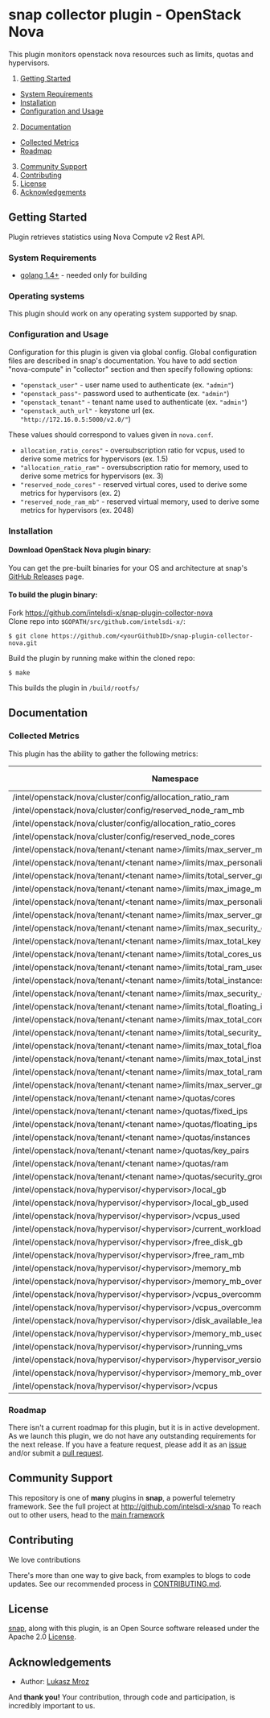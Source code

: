 # snap collector plugin - OpenStack Nova

This plugin monitors openstack nova resources such as limits, quotas and hypervisors.

1. [Getting Started](#getting-started)
  * [System Requirements](#system-requirements)
  * [Installation](#installation)
  * [Configuration and Usage](configuration-and-usage)
2. [Documentation](#documentation)
  * [Collected Metrics](#collected-metrics)
  * [Roadmap](#roadmap)
3. [Community Support](#community-support)
4. [Contributing](#contributing)
5. [License](#license-and-authors)
6. [Acknowledgements](#acknowledgements)

## Getting Started

Plugin retrieves statistics using Nova Compute v2 Rest API.
### System Requirements
* [golang 1.4+](https://golang.org/dl/) - needed only for building

### Operating systems
This plugin should work on any operating system supported by snap.

### Configuration and Usage

Configuration for this plugin is given via global config. Global configuration files are described in snap's documentation. You have to add section "nova-compute" in "collector" section and then specify following options:
-  `"openstack_user"` - user name used to authenticate (ex. `"admin"`)
-  `"openstack_pass"`- password used to authenticate (ex. `"admin"`)
-  `"openstack_tenant"` - tenant name used to authenticate (ex. `"admin"`)
-  `"openstack_auth_url"` - keystone url (ex. `"http://172.16.0.5:5000/v2.0/"`)

These values should correspond to values given in `nova.conf`.
-  `allocation_ratio_cores"` - oversubscription ratio for vcpus, used to derive some metrics for hypervisors (ex. 1.5)
-  `"allocation_ratio_ram"` - oversubscription ratio for memory, used to derive some metrics for hypervisors (ex. 3)
-  `"reserved_node_cores"` - reserved virtual cores, used to derive some metrics for hypervisors (ex. 2)
-  `"reserved_node_ram_mb"` - reserved virtual memory, used to derive some metrics for hypervisors (ex. 2048)

### Installation
#### Download OpenStack Nova plugin binary:
You can get the pre-built binaries for your OS and architecture at snap's [GitHub Releases](https://github.com/intelsdi-x/snap/releases) page.

#### To build the plugin binary:
Fork https://github.com/intelsdi-x/snap-plugin-collector-nova  
Clone repo into `$GOPATH/src/github.com/intelsdi-x/`:

```
$ git clone https://github.com/<yourGithubID>/snap-plugin-collector-nova.git
```

Build the plugin by running make within the cloned repo:
```
$ make
```
This builds the plugin in `/build/rootfs/`


## Documentation

### Collected Metrics
This plugin has the ability to gather the following metrics:

Namespace | Data Type | Description
----------|-----------|-----------------------
/intel/openstack/nova/cluster/config/allocation_ratio_ram|float64|
/intel/openstack/nova/cluster/config/reserved_node_ram_mb|float64|
/intel/openstack/nova/cluster/config/allocation_ratio_cores|float64|
/intel/openstack/nova/cluster/config/reserved_node_cores|float64|
/intel/openstack/nova/tenant/\<tenant name\>/limits/max_server_meta|int|
/intel/openstack/nova/tenant/\<tenant name\>/limits/max_personality|int|
/intel/openstack/nova/tenant/\<tenant name\>/limits/total_server_groups_used|int|
/intel/openstack/nova/tenant/\<tenant name\>/limits/max_image_meta|int|
/intel/openstack/nova/tenant/\<tenant name\>/limits/max_personality_size|int|
/intel/openstack/nova/tenant/\<tenant name\>/limits/max_server_groups|int|
/intel/openstack/nova/tenant/\<tenant name\>/limits/max_security_group_rules|int|
/intel/openstack/nova/tenant/\<tenant name\>/limits/max_total_keypairs|int|
/intel/openstack/nova/tenant/\<tenant name\>/limits/total_cores_used|int|
/intel/openstack/nova/tenant/\<tenant name\>/limits/total_ram_used|int|
/intel/openstack/nova/tenant/\<tenant name\>/limits/total_instances_used|int|
/intel/openstack/nova/tenant/\<tenant name\>/limits/max_security_groups|int|
/intel/openstack/nova/tenant/\<tenant name\>/limits/total_floating_ips_used|int|
/intel/openstack/nova/tenant/\<tenant name\>/limits/max_total_cores|int|
/intel/openstack/nova/tenant/\<tenant name\>/limits/total_security_groups_used|int|
/intel/openstack/nova/tenant/\<tenant name\>/limits/max_total_floating_ips|int|
/intel/openstack/nova/tenant/\<tenant name\>/limits/max_total_instances|int|
/intel/openstack/nova/tenant/\<tenant name\>/limits/max_total_ram_size|int|
/intel/openstack/nova/tenant/\<tenant name\>/limits/max_server_group_members|int|
/intel/openstack/nova/tenant/\<tenant name\>/quotas/cores|int|
/intel/openstack/nova/tenant/\<tenant name\>/quotas/fixed_ips|int|
/intel/openstack/nova/tenant/\<tenant name\>/quotas/floating_ips|int|
/intel/openstack/nova/tenant/\<tenant name\>/quotas/instances|int|
/intel/openstack/nova/tenant/\<tenant name\>/quotas/key_pairs|int|
/intel/openstack/nova/tenant/\<tenant name\>/quotas/ram|int|
/intel/openstack/nova/tenant/\<tenant name\>/quotas/security_groups|int|
/intel/openstack/nova/hypervisor/\<hypervisor\>/local_gb|int|
/intel/openstack/nova/hypervisor/\<hypervisor\>/local_gb_used|int|
/intel/openstack/nova/hypervisor/\<hypervisor\>/vcpus_used|int|
/intel/openstack/nova/hypervisor/\<hypervisor\>/current_workload|int|
/intel/openstack/nova/hypervisor/\<hypervisor\>/free_disk_gb|int|
/intel/openstack/nova/hypervisor/\<hypervisor\>/free_ram_mb|int|
/intel/openstack/nova/hypervisor/\<hypervisor\>/memory_mb|int|
/intel/openstack/nova/hypervisor/\<hypervisor\>/memory_mb_overcommit_withreserve|float64|
/intel/openstack/nova/hypervisor/\<hypervisor\>/vcpus_overcommit|float64|
/intel/openstack/nova/hypervisor/\<hypervisor\>/vcpus_overcommit_withreserve|float64|
/intel/openstack/nova/hypervisor/\<hypervisor\>/disk_available_least|int|
/intel/openstack/nova/hypervisor/\<hypervisor\>/memory_mb_used|int|
/intel/openstack/nova/hypervisor/\<hypervisor\>/running_vms|int|
/intel/openstack/nova/hypervisor/\<hypervisor\>/hypervisor_version|int|
/intel/openstack/nova/hypervisor/\<hypervisor\>/memory_mb_overcommit|float64|
/intel/openstack/nova/hypervisor/\<hypervisor\>/vcpus|int|


### Roadmap
There isn't a current roadmap for this plugin, but it is in active development. As we launch this plugin, we do not have any outstanding requirements for the next release. If you have a feature request, please add it as an [issue](https://github.com/intelsdi-x/snap-plugin-collector-nova/issues/new) and/or submit a [pull request](https://github.com/intelsdi-x/snap-plugin-collector-nova/pulls).

## Community Support
This repository is one of **many** plugins in **snap**, a powerful telemetry framework. See the full project at http://github.com/intelsdi-x/snap To reach out to other users, head to the [main framework](https://github.com/intelsdi-x/snap#community-support)

## Contributing
We love contributions

There's more than one way to give back, from examples to blogs to code updates. See our recommended process in [CONTRIBUTING.md](CONTRIBUTING.md).

## License
[snap](http://github.com:intelsdi-x/snap), along with this plugin, is an Open Source software released under the Apache 2.0 [License](LICENSE).

## Acknowledgements

* Author: [Lukasz Mroz](https://github.com/lmroz)

And **thank you!** Your contribution, through code and participation, is incredibly important to us.
